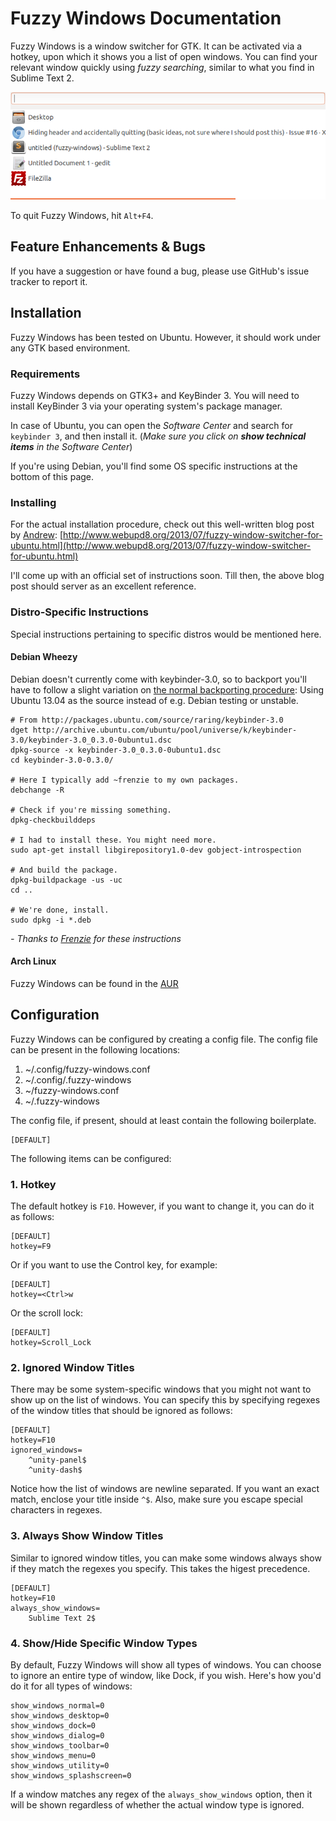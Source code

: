 # Fuzzy Windows Documentation

Fuzzy Windows is a window switcher for GTK. It can be activated via a hotkey, upon which it shows you a list of open windows. You can find your relevant window quickly using *fuzzy searching*, similar to what you find in Sublime Text 2.

![Fuzzy Windows](images/fw.png)

To quit Fuzzy Windows, hit `Alt+F4`.

## Feature Enhancements & Bugs

If you have a suggestion or have found a bug, please use GitHub's issue tracker to report it.


## Installation

Fuzzy Windows has been tested on Ubuntu. However, it should work under any GTK based environment.

### Requirements

Fuzzy Windows depends on GTK3+ and KeyBinder 3. You will need to install KeyBinder 3 via your operating system's package manager.

In case of Ubuntu, you can open the *Software Center* and search for `keybinder 3`, and then install it. (*Make sure you click on **show technical items** in the Software Center*)

If you're using Debian, you'll find some OS specific instructions at the bottom of this page.

### Installing

For the actual installation procedure, check out this well-written blog post by [Andrew](https://github.com/hotice): [http://www.webupd8.org/2013/07/fuzzy-window-switcher-for-ubuntu.html](http://www.webupd8.org/2013/07/fuzzy-window-switcher-for-ubuntu.html)

I'll come up with an official set of instructions soon. Till then, the above blog post should server as an excellent reference.


### Distro-Specific Instructions

Special instructions pertaining to specific distros would be mentioned here.


#### Debian Wheezy

Debian doesn't currently come with keybinder-3.0, so to backport you'll have to follow a slight variation on [the normal backporting procedure](http://wiki.debian.org/SimpleBackportCreation): Using Ubuntu 13.04 as the source instead of e.g. Debian testing or unstable.

```
# From http://packages.ubuntu.com/source/raring/keybinder-3.0
dget http://archive.ubuntu.com/ubuntu/pool/universe/k/keybinder-3.0/keybinder-3.0_0.3.0-0ubuntu1.dsc
dpkg-source -x keybinder-3.0_0.3.0-0ubuntu1.dsc 
cd keybinder-3.0-0.3.0/

# Here I typically add ~frenzie to my own packages.
debchange -R

# Check if you're missing something.
dpkg-checkbuilddeps

# I had to install these. You might need more.
sudo apt-get install libgirepository1.0-dev gobject-introspection

# And build the package.
dpkg-buildpackage -us -uc
cd ..

# We're done, install.
sudo dpkg -i *.deb

```

*- Thanks to [Frenzie](https://github.com/Frenzie) for these instructions*

#### Arch Linux

Fuzzy Windows can be found in the [AUR](https://aur.archlinux.org/packages/fuzzy-window-switcher-git/)



## Configuration

Fuzzy Windows can be configured by creating a config file. The config file can be present in the following locations:

1. ~/.config/fuzzy-windows.conf
1. ~/.config/.fuzzy-windows
1. ~/fuzzy-windows.conf
1. ~/.fuzzy-windows

The config file, if present, should at least contain the following boilerplate.

```
[DEFAULT]

```

The following items can be configured:

### 1. Hotkey

The default hotkey is `F10`. However, if you want to change it, you can do it as follows:

```
[DEFAULT]
hotkey=F9
```

Or if you want to use the Control key, for example:

```
[DEFAULT]
hotkey=<Ctrl>w
```

Or the scroll lock:

```
[DEFAULT]
hotkey=Scroll_Lock
```

### 2. Ignored Window Titles

There may be some system-specific windows that you might not want to show up on the list of windows. You can specify this by specifying regexes of the window titles that should be ignored as follows:

```
[DEFAULT]
hotkey=F10
ignored_windows=
    ^unity-panel$
    ^unity-dash$
```

Notice how the list of windows are newline separated. If you want an exact match, enclose your title inside `^$`. Also, make sure you escape special characters in regexes.

### 3. Always Show Window Titles

Similar to ignored window titles, you can make some windows always show if they match the regexes you specify. This takes the higest precedence.

```
[DEFAULT]
hotkey=F10
always_show_windows=
    Sublime Text 2$
```

### 4. Show/Hide Specific Window Types

By default, Fuzzy Windows will show all types of windows. You can choose to ignore an entire type of window, like Dock, if you wish. Here's how you'd do it for all types of windows:

```
show_windows_normal=0
show_windows_desktop=0
show_windows_dock=0
show_windows_dialog=0
show_windows_toolbar=0
show_windows_menu=0
show_windows_utility=0
show_windows_splashscreen=0
```

If a window matches any regex of the `always_show_windows` option, then it will be shown regardless of whether the actual window type is ignored.

